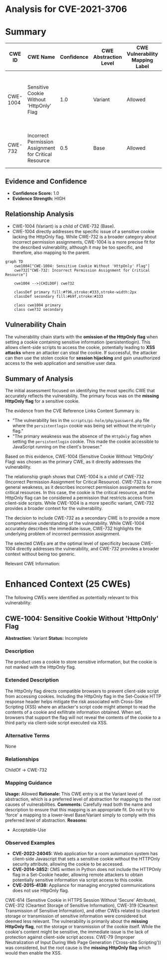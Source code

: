 # Analysis for CVE-2021-3706

# Summary
| CWE ID | CWE Name | Confidence | CWE Abstraction Level | CWE Vulnerability Mapping Label | CWE-Vulnerability Mapping Notes |
|---|---|---|---|---|---|
| CWE-1004 | Sensitive Cookie Without 'HttpOnly' Flag | 1.0 | Variant | Allowed | Primary CWE. The cookie storing sensitive information lacks the HttpOnly flag. |
| CWE-732 | Incorrect Permission Assignment for Critical Resource | 0.5 | Base | Allowed | The cookie is a critical resource and the HttpOnly flag is a permission. |

## Evidence and Confidence

*   **Confidence Score:** 1.0
*   **Evidence Strength:** HIGH

## Relationship Analysis
- CWE-1004 (Variant) is a child of CWE-732 (Base).
- CWE-1004 directly addresses the specific issue of a sensitive cookie lacking the HttpOnly flag. While CWE-732 is a broader category about incorrect permission assignments, CWE-1004 is a more precise fit for the described vulnerability, although it may be too specific, and therefore, also mapping to the parent.

```mermaid
graph TD
    cwe1004["CWE-1004: Sensitive Cookie Without 'HttpOnly' Flag"]
    cwe732["CWE-732: Incorrect Permission Assignment for Critical Resource"]
    
    cwe1004 -->|CHILDOF| cwe732
    
    classDef primary fill:#f96,stroke:#333,stroke-width:2px
    classDef secondary fill:#69f,stroke:#333
    
    class cwe1004 primary
    class cwe732 secondary
```

## Vulnerability Chain
The vulnerability chain starts with the **omission of the HttpOnly flag** when setting a cookie containing sensitive information (persistentlogin). This allows client-side scripts to access the cookie, potentially leading to **XSS attacks** where an attacker can steal the cookie. If successful, the attacker can then use the stolen cookie for **session hijacking** and gain unauthorized access to the web application and sensitive user data.

## Summary of Analysis
The initial assessment focused on identifying the most specific CWE that accurately reflects the vulnerability. The primary focus was on the **missing HttpOnly flag** for a sensitive cookie.

The evidence from the CVE Reference Links Content Summary is:
*   "The vulnerability lies in the `scripts/pi-hole/php/password.php` file where the `persistentlogin` cookie was being set without the `HttpOnly` flag."
*   "The primary weakness was the absence of the `HttpOnly` flag when setting the `persistentlogin` cookie. This made the cookie accessible to JavaScript running on the client's browser."

Based on this evidence, CWE-1004 (Sensitive Cookie Without 'HttpOnly' Flag) was chosen as the primary CWE, as it directly addresses the vulnerability.

The relationship graph shows that CWE-1004 is a child of CWE-732 (Incorrect Permission Assignment for Critical Resource). CWE-732 is a more general weakness, as it describes incorrect permission assignments for critical resources. In this case, the cookie is the critical resource, and the HttpOnly flag can be considered a permission that restricts access from client-side scripts. While CWE-1004 is a more specific variant, CWE-732 provides a broader context for the vulnerability.

The decision to include CWE-732 as a secondary CWE is to provide a more comprehensive understanding of the vulnerability. While CWE-1004 accurately describes the immediate issue, CWE-732 highlights the underlying problem of incorrect permission assignment.

The selected CWEs are at the optimal level of specificity because CWE-1004 directly addresses the vulnerability, and CWE-732 provides a broader context without being too generic.

Relevant CWE Information:

# Enhanced Context (25 CWEs)
The following CWEs were identified as potentially relevant to this vulnerability:

## CWE-1004: Sensitive Cookie Without 'HttpOnly' Flag
**Abstraction:** Variant
**Status:** Incomplete

### Description
The product uses a cookie to store sensitive information, but the cookie is not marked with the HttpOnly flag.

### Extended Description
The HttpOnly flag directs compatible browsers to prevent client-side script from accessing cookies. Including the HttpOnly flag in the Set-Cookie HTTP response header helps mitigate the risk associated with Cross-Site Scripting (XSS) where an attacker's script code might attempt to read the contents of a cookie and exfiltrate information obtained. When set, browsers that support the flag will not reveal the contents of the cookie to a third party via client-side script executed via XSS.

### Alternative Terms
None

### Relationships
ChildOf -> CWE-732

### Mapping Guidance
**Usage:** Allowed
**Rationale:** This CWE entry is at the Variant level of abstraction, which is a preferred level of abstraction for mapping to the root causes of vulnerabilities.
**Comments:** Carefully read both the name and description to ensure that this mapping is an appropriate fit. Do not try to 'force' a mapping to a lower-level Base/Variant simply to comply with this preferred level of abstraction.
**Reasons:**
- Acceptable-Use

### Observed Examples
- **CVE-2022-24045:** Web application for a room automation system has client-side Javascript that sets a sensitive cookie without the HTTPOnly security attribute, allowing the cookie to be accessed.
- **CVE-2014-3852:** CMS written in Python does not include the HTTPOnly flag in a Set-Cookie header, allowing remote attackers to obtain potentially sensitive information via script access to this cookie.
- **CVE-2015-4138:** Appliance for managing encrypted communications does not use HttpOnly flag.

CWE-614 (Sensitive Cookie in HTTPS Session Without 'Secure' Attribute), CWE-312 (Cleartext Storage of Sensitive Information), CWE-319 (Cleartext Transmission of Sensitive Information), and other CWEs related to cleartext storage or transmission of sensitive information were considered but deemed less relevant. The vulnerability is primarily about the **missing HttpOnly flag**, not the storage or transmission of the cookie itself. While the cookie's content might be sensitive, the immediate issue is the lack of protection against client-side script access.
CWE-79 (Improper Neutralization of Input During Web Page Generation ('Cross-site Scripting')) was considered, but the root cause is the **missing HttpOnly flag** which would then enable the XSS.